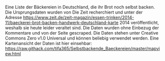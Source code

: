 Eine Liste der Bäckereien in Deutschland, die ihr Brot noch selbst backen. Die Ursprungsdaten wurden von Die Zeit recherchiert und unter der Adresse https://www.zeit.de/zeit-magazin/essen-trinken/2014-11/baeckerei-brot-backen-handwerk-deutschland-karte 2014 veröffentlicht, weshalb sie heute leider veraltet sind. Die Daten wurden ohne Einbezug der Kommentare und von der Seite gescraped. Die Daten stehen unter Creative Commons Zero v1.0 Universal und können beliebig verwendet werden. Eine Kartenansicht der Daten ist hier einsehbar: https://raw.githack.com/tifa365/Selbstbackende_Baeckereien/master/mapview.html 
